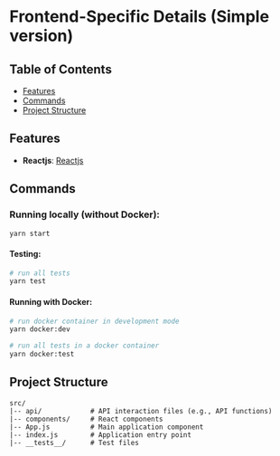 # Frontend-Specific Details (Simple version)

## Table of Contents

- [Features](#features)
- [Commands](#commands)
- [Project Structure](#project-structure)

## Features

- **Reactjs**: [Reactjs](https://react.dev)

## Commands

### Running locally (without Docker):

```bash
yarn start
```

#### Testing:

```bash
# run all tests
yarn test
```

#### Running with Docker:

```bash
# run docker container in development mode
yarn docker:dev

# run all tests in a docker container
yarn docker:test
```

## Project Structure

```
src/
|-- api/            # API interaction files (e.g., API functions)
|-- components/     # React components
|-- App.js          # Main application component
|-- index.js        # Application entry point
|-- __tests__/      # Test files
```